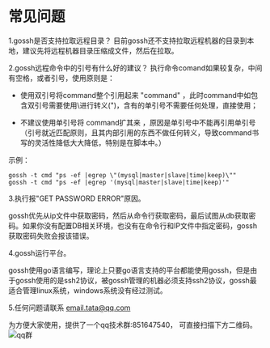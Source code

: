 #  常见问题

1.gossh是否支持拉取远程目录？
目前gossh还不支持拉取远程机器的目录到本地，建议先将远程机器目录压缩成文件，然后在拉取。

2.gossh远程命令中的引号有什么好的建议？
执行命令comand如果较复杂，中间有空格，或者引号，使用原则是：

- 使用双引号将command整个引用起来 "command" ，此时command中如包含双引号需要使用\进行转义(\")，含有的单引号不需要任何处理，直接使用；

- 不建议使用单引号将 command扩其来 ，原因是单引号中不能再引用单引号（引号就近匹配原则，且其内部引用的东西不做任何转义，导致command书写的灵活性降低大大降低，特别是在脚本中。）

示例：

```
gossh -t cmd "ps -ef |egrep \"(mysql|master|slave|time|keep)\"" 
gossh -t cmd "ps -ef |egrep '(mysql|master|slave|time|keep)'" 

```
3.执行报"GET PASSWORD ERROR"原因。

gossh优先从ip文件中获取密码，然后从命令行获取密码，最后试图从db获取密码。如果你没有配置DB相关环境，也没有在命令行和IP文件中指定密码，gossh获取密码失败会报该错误。

4.gossh运行平台。

gossh使用go语言编写，理论上只要go语言支持的平台都能使用gossh，但是由于gossh使用的是ssh2协议，被gossh管理的机器必须支持ssh2协议，gossh最适合管理linux系统，windows系统没有经过测试。


5.任何问题请联系 email.tata@qq.com

为方便大家使用，提供了一个qq技术群:851647540， 可直接扫描下方二维码。
![qq群](https://github.com/andesli/gossh/raw/master/docs/images/gossh_qq.png)
